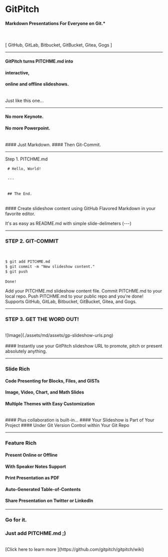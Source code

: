 <!-- .slide: data-background-image="./assets/md/assets/bg-kp3b-iloveimg-compressed.png" data-background-size="100% 100%" -->
<span class="menu-title" style="display: none">Introduction</span>

# Git<span class="gold">Pitch</span>

#### Markdown Presentations For Everyone on Git.*
<br>
<br>
<span class="byline">[ GitHub, GitLab, Bitbucket, GitBucket, Gitea, Gogs ]</span>

---
<!-- .slide: data-background-image="./assets/md/assets/bg-kp3b-iloveimg-compressed.png" data-background-size="100% 100%" -->


<span class="menu-title" style="display: none">PITCHME.md</span>

#### GitPitch turns <span class="gold">PITCHME.md</span> into
#### interactive,
#### online and offline slideshows.
<br>
<span class="aside">Just like this one...</span>

---
<!-- .slide: data-background-image="./assets/md/assets/bg-kp3b-iloveimg-compressed.png" data-background-size="100% 100%" -->


#### No more <span class="gray">Keynote</span>.
#### No more <span class="gray">Powerpoint</span>.
<br>
#### Just <span class="gold">Markdown</span>.
#### Then <span class="gold">Git-Commit</span>.

---

<!-- .slide: data-background-image="./assets/md/assets/wallpaper.jpg" data-background-size="100% 100%" -->


<span class='menu-title' style='display: none'>Step 1. PITCHME.md</span>
<span class='slide-title'>Step 1. PITCHME.md</span>
```
 # Hello, World!
 
 ---
 
 
 ## The End.
```


<br>
#### Create slideshow content using GitHub Flavored Markdown in your favorite editor.

<span class="aside">It's as easy as README.md with simple slide-delimeters (---)</span>

---
<!-- .slide: data-background-image="./assets/md/assets/bg-kp3b-iloveimg-compressed.png" data-background-size="100% 100%" -->


<span class="menu-title" style="display: none">Step 2. Git-Commit</span>

### <span class="gold">STEP 2. GIT-COMMIT</span>
<br>

```shell
$ git add PITCHME.md
$ git commit -m "New slideshow content."
$ git push

Done!
```

<span class="code-presenting-annotation fragment current-only" data-code-focus="1">Add your PITCHME.md slideshow content file.</span>
<span class="code-presenting-annotation fragment current-only" data-code-focus="2">Commit PITCHME.md to your local repo.</span>
<span class="code-presenting-annotation fragment current-only" data-code-focus="3">Push PITCHME.md to your public repo and you're done!</span>
<span class="code-presenting-annotation fragment current-only" data-code-focus="5">Supports GitHub, GitLab, Bitbucket, GitBucket, Gitea, and Gogs.</span>

---
<!-- .slide: data-background-image="./assets/md/assets/wallpaper.jpg" data-background-size="100% 100%" -->


<span class="menu-title" style="display: none">Step 3. Done!</span>

### <span class="gold">STEP 3. GET THE WORD OUT!</span>
<br>
![Image](./assets/md/assets/gp-slideshow-urls.png)
<br>
<br>
#### Instantly use your GitPitch slideshow URL to promote, pitch or present absolutely anything.

---
<!-- .slide: data-background-image="./assets/md/assets/wallpaper.jpg" data-background-size="100% 100%" -->


<span class="menu-title" style="display: none">Slide Rich</span>

### <span class="gold">Slide Rich</span>

#### Code Presenting for Blocks, Files, and GISTs
#### Image, Video, Chart, and Math Slides
#### Multiple Themes with Easy Customization
<br>
#### <span class="gold">Plus collaboration is built-in...</span>
#### Your Slideshow is Part of Your Project
#### Under Git Version Control within Your Git Repo

---
<!-- .slide: data-background-image="./assets/md/assets/wallpaper.jpg" data-background-size="100% 100%" -->


<span class="menu-title" style="display: none">Feature Rich</span>

### <span class="gold">Feature Rich</span>

#### Present Online or Offline
#### With Speaker Notes Support
#### Print Presentation as PDF
#### Auto-Generated Table-of-Contents
#### Share Presentation on Twitter or LinkedIn

---
<!-- .slide: data-background-image="./assets/md/assets/wallpaper.jpg" data-background-size="100% 100%" -->


### Go for it.
### Just add <span class="gold">PITCHME.md</span> ;)
<br>
[Click here to learn more <i class="fa fa-external-link fa-pad-left" aria-hidden="true"> </i>](https://github.com/gitpitch/gitpitch/wiki)
